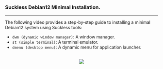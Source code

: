 ### Suckless Debian12 Minimal Installation.
---
The following video provides a step-by-step guide to installing a minimal Debian12 system using Suckless tools:

- `dwm (dynamic window manager)`: A window manager.
- `st (simple terminal)`: A terminal emulator.
- `dmenu (desktop menu)`: A dynamic menu for application launcher.

<br>
<div align="center">
  <a href="https://drive.google.com/file/d/1NmzGhOO9US6hXoUuc-CQ6HSr44bCxhHt/view?usp=sharing" target="_blank">
      <img src="https://drive.google.com/uc?id=1MkzSwAbgzNXNRlwTQ72yz_J3s9eJAf9w"/>
  </a>
</div>

